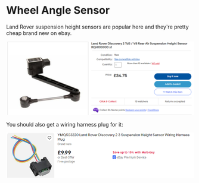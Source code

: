# Wheel Angle Sensor

Land Rover suspension height sensors are popular here and they're pretty cheap brand new on ebay.

![](<../../.gitbook/assets/image (15).png>)



You should also get a wiring harness plug for it:

![](<../../.gitbook/assets/image (1).png>)
